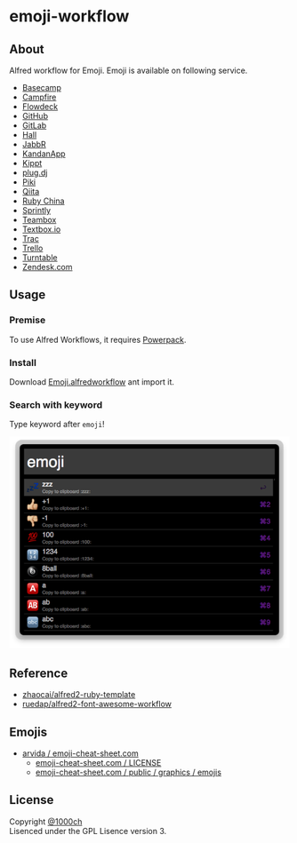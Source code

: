 # emoji-workflow

## About

Alfred workflow for Emoji.
Emoji is available on following service.

- [Basecamp](https://basecamp.com/)
- [Campfire](https://campfirenow.com/)
- [Flowdeck](https://www.flowdock.com/)
- [GitHub](https://github.com/)
- [GitLab](http://gitlab.org/)
- [Hall](https://hall.com/)
- [JabbR](http://about.jabbr.net/)
- [KandanApp](http://kandanapp.com/)
- [Kippt](https://kippt.com/)
- [plug.dj](http://plug.dj/)
- [Piki](http://piki.fm/)
- [Qiita](http://qiita.com/)
- [Ruby China](http://ruby-china.org/)
- [Sprintly](https://sprint.ly/)
- [Teambox](http://teambox.com/)
- [Textbox.io](https://textbox.io/)
- [Trac](http://trac-hacks.org/wiki/TracEmojiPlugin)
- [Trello](https://trello.com/)
- [Turntable](http://turntable.fm/)
- [Zendesk.com](http://www.zendesk.com/)

## Usage

### Premise

To use Alfred Workflows, it requires [Powerpack](http://www.alfredapp.com/powerpack/).

### Install

Download [Emoji.alfredworkflow](https://github.com/1000ch/emoji-workflow/raw/master/Emoji.alfredworkflow) ant import it.

### Search with keyword

Type keyword after `emoji`!

![](/screenshot/emoji.png)

## Reference

- [zhaocai/alfred2-ruby-template](https://github.com/zhaocai/alfred2-ruby-template/)
- [ruedap/alfred2-font-awesome-workflow](https://github.com/ruedap/alfred2-font-awesome-workflow/)

## Emojis

- [arvida / emoji-cheat-sheet.com](https://github.com/arvida/emoji-cheat-sheet.com)
    - [emoji-cheat-sheet.com / LICENSE](https://github.com/arvida/emoji-cheat-sheet.com/blob/master/LICENSE)
    - [emoji-cheat-sheet.com / public / graphics / emojis](https://github.com/arvida/emoji-cheat-sheet.com/tree/master/public/graphics/emojis)

## License

Copyright [@1000ch](http://twitter.com/1000ch)  
Lisenced under the GPL Lisence version 3.  
